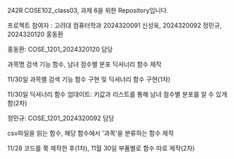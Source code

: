 <p>242R COSE102_class03, 과제 6을 위한 Repository입니다.</p>
<p>프로젝트 참여자 : 고려대 컴퓨터학과 2024320091 신성욱, 2024320092 정민규, 2024320120 홍동환</p>

<p>홍동환: COSE_1201_2024320120 담당</p>
<p>과목명 검색 기능 함수, 남녀 점수별 분포 딕셔너리 함수 제작</p>
<p>11/30일 과목별 검색 기능 함수 구현 및 딕셔너리 함수 구현(1차)</p>
<p>11/30일 딕셔너리 함수 업데이트: 키값과 리스트를 통해 남녀 점수별 분포를 알 수 있게함(2차)</p>

<p>정민규: COSE_1201_2024320092 담당</p>
<p>csv파일을 읽는 함수, 해당 함수에서 '과목'을 분류하는 함수 제작</p>
<p>11/28 코드를 쭉 제작한 후(1차), 11월 30일 부품별로 함수 따로 제작(2차)</p>
